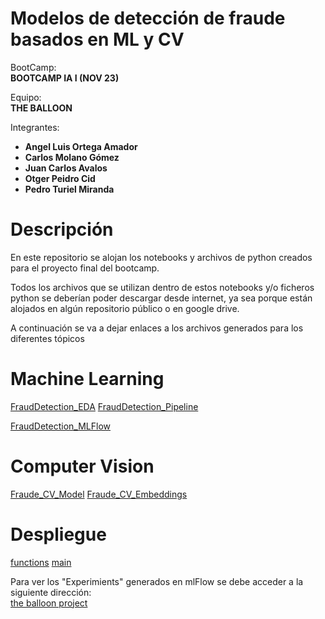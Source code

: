 # Modelos de detección de fraude basados en ML y CV


BootCamp:  
**BOOTCAMP IA I (NOV 23)**


Equipo:   
**THE BALLOON**


Integrantes:    
- **Angel Luis Ortega Amador**
- **Carlos Molano Gómez**
- **Juan Carlos Avalos**
- **Otger Peidro Cid**
- **Pedro Turiel Miranda**

# Descripción

En este repositorio se alojan los notebooks y archivos de python creados para el proyecto final del bootcamp.

Todos los archivos que se utilizan dentro de estos notebooks y/o ficheros python se deberían poder descargar desde internet, ya sea porque están alojados en algún repositorio público o en google drive.

A continuación se va a dejar enlaces a los archivos generados para los diferentes tópicos

# Machine Learning

[FraudDetection_EDA](./FraudDetection_EDA.ipynb)
[FraudDetection_Pipeline](./FraudDetection_Pipeline.ipynb)

[FraudDetection_MLFlow](./FraudDetection_MLFlow.ipynb)

# Computer Vision

[Fraude_CV_Model](./Fraude_CV_Model.ipynb)
[Fraude_CV_Embeddings](./Fraude_CV_Embeddings.ipynb)

# Despliegue
[functions](./functions.py)
[main](./main.py)


Para ver los "Experimients" generados en mlFlow se debe acceder a la siguiente dirección:    
<a href="https://the-balloon-project.com/" target="_blank">the balloon project</a>


